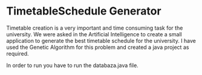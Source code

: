 # TimetableSchedule Generator

Timetable creation is a very important and time consuming task for the university. We were asked in the Artificial Intelligence to create a small application to generate the best timetable schedule for the university.
I have used the Genetic Algorithm for this problem and created a java project as required.


In order to run you have to run the databaza.java file.

